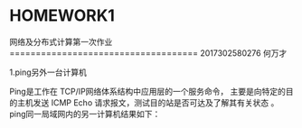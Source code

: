 # HOMEWORK1
网络及分布式计算第一次作业 ==================================== 2017302580276 何万才

1.ping另外一台计算机

Ping是工作在 TCP/IP网络体系结构中应用层的一个服务命令， 主要是向特定的目的主机发送 ICMP Echo 请求报文，测试目的站是否可达及了解其有关状态 。
ping同一局域网内的另一计算机结果如下：
